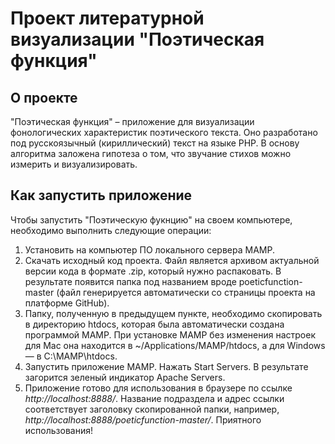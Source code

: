 # Проект литературной визуализации "Поэтическая функция"

## О проекте
"Поэтическая функция" – приложение для визуализации фонологических характеристик поэтического текста. Оно разработано под русскоязычный (кириллический) текст на языке PHP. В основу алгоритма заложена гипотеза о том, что звучание стихов можно измерить и визуализировать.

## Как запустить приложение
Чтобы запустить "Поэтическую фукнцию" на своем компьютере, необходимо выполнить следующие операции:
1. Установить на компьютер ПО локального сервера MAMP.
2. Скачать исходный код проекта. Файл является архивом актуальной версии кода в формате .zip, который нужно распаковать. В результате появится папка под названием вроде poeticfunction-master (файл генерируется автоматически со страницы проекта на платформе GitHub).
3. Папку, полученную в предыдущем пункте, необходимо скопировать в директорию htdocs, которая была автоматически создана программой MAMP. При установке MAMP без изменения настроек для Mac она находится в ~/Applications/MAMP/htdocs, а для Windows — в C:\MAMP\htdocs. 
4. Запустить приложение MAMP. Нажать Start Servers. В результате загорится зеленый индикатор Apache Servers.
5. Приложение готово для использования в браузере по ссылке *http://localhost:8888/*. Название подраздела и адрес ссылки соответствует заголовку скопированной папки, например, *http://localhost:8888/poeticfunction-master/*.
Приятного использования!
